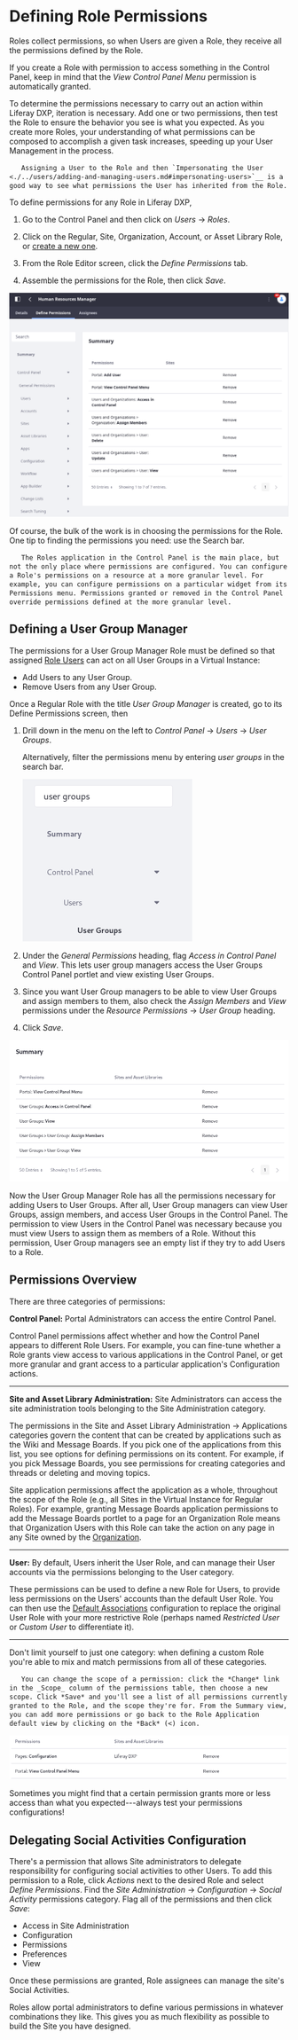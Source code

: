# Defining Role Permissions

Roles collect permissions, so when Users are given a Role, they receive all the permissions defined by the Role. 

If you create a Role with permission to access something in the Control Panel, keep in mind that the *View Control Panel Menu* permission is automatically granted.

To determine the permissions necessary to carry out an action within Liferay DXP, iteration is necessary. Add one or two permissions, then test the Role to ensure the behavior you see is what you expected. As you create more Roles, your understanding of what permissions can be composed to accomplish a given task increases, speeding up your User Management in the process.

```tip::
   Assigning a User to the Role and then `Impersonating the User <./../users/adding-and-managing-users.md#impersonating-users>`__ is a good way to see what permissions the User has inherited from the Role.
``` 

<!-- To Rich: I know this is taking too much time already, but I think it's useful to step through an additional 2-3 examples of defining permissions for common real-life Roles; perhaps targeting an intranet use case. If you agree I can either do it as part of this task, or if we want I can create a ticket as an enhancement to these docs, so we don't get bogged down. If we do this I would put a table (to make JR smile) here in the intro that presents an overview of the Roles we'll create.
| Role Title | Role Actions |
-->

To define permissions for any Role in Liferay DXP,

1. Go to the Control Panel and then click on *Users* &rarr; *Roles*.

1. Click on the Regular, Site, Organization, Account, or Asset Library Role, or [create a new one](./creating-and-managing-roles.md).

1. From the Role Editor screen, click the _Define Permissions_ tab.

1. Assemble the permissions for the Role, then click _Save_.

![Define the permissions of a Role so its Users can carry out their tasks.](./understanding-roles-and-permissions/images/04.png)

Of course, the bulk of the work is in choosing the permissions for the Role. One tip to finding the permissions you need: use the Search bar.

```note::
   The Roles application in the Control Panel is the main place, but not the only place where permissions are configured. You can configure a Role's permissions on a resource at a more granular level. For example, you can configure permissions on a particular widget from its Permissions menu. Permissions granted or removed in the Control Panel override permissions defined at the more granular level.
```
## Defining a User Group Manager

The permissions for a User Group Manager Role must be defined so that assigned [Role Users](./assigning-users-to-roles.md) can act on all User Groups in a Virtual Instance:

- Add Users to any User Group.
- Remove Users from any User Group.

Once a Regular Role with the title _User Group Manager_ is created, go to its Define Permissions screen, then

1. Drill down in the menu on the left to *Control Panel* &rarr; *Users* &rarr; *User Groups*.

   Alternatively, filter the permissions menu by entering _user groups_ in the search bar.

   ![Use the search bar to filter the list of permissions to the relevant ones.](./defining-role-permissions/images/01.png)

1. Under the *General Permissions* heading, flag *Access in Control Panel* and *View*. This lets user group managers access the User Groups Control Panel portlet and view existing User Groups.

1. Since you want User Group managers to be able to view User Groups and assign members to them, also check the *Assign Members* and *View* permissions under the *Resource Permissions* &rarr; *User Group* heading.

1. Click *Save*.

![Users assigned to the User Group Manager Role can Add available Users to any User Group, as well as remove them.](./defining-role-permissions/images/02.png)

Now the User Group Manager Role has all the permissions necessary for adding Users to User Groups. After all, User Group managers can view User Groups, assign members, and access User Groups in the Control Panel. The permission to view Users in the Control Panel was necessary because you must view Users to assign them as members of a Role. Without this permission, User Group managers see an empty list if they try to add Users to a Role.

## Permissions Overview

There are three categories of permissions:

**Control Panel:** Portal Administrators can access the entire Control Panel.

Control Panel permissions affect whether and how the Control Panel appears to different Role Users. For example, you can fine-tune whether a Role grants view access to various applications in the Control Panel, or get more granular and grant access to a particular application's Configuration actions.

----

**Site and Asset Library Administration:** Site Administrators can access the site administration tools belonging to the Site Administration category.

The permissions in the Site and Asset Library Administration &rarr; Applications categories govern the content that can be created by applications such as the Wiki and Message Boards. If you pick one of the applications from this list, you see options for defining permissions on its content. For example, if you pick Message Boards, you see permissions for creating categories and threads or deleting and moving topics.

Site application permissions affect the application as a whole, throughout the scope of the Role (e.g., all Sites in the Virtual Instance for Regular Roles). For example, granting Message Boards application permissions to add the Message Boards portlet to a page for an Organization Role means that Organization Users with this Role can take the action on any page in any Site owned by the [Organization](../organizations/understanding-organizations.md).

----

**User:** By default, Users inherit the User Role, and can manage their User accounts via the permissions belonging to the User category.

These permissions can be used to define a new Role for Users, to provide less permissions on the Users' accounts than the default User Role. You can then use the [Default Associations](./assigning-users-to-roles.md#default-user-associations) configuration to replace the original User Role with your more restrictive Role (perhaps named _Restricted User_ or _Custom User_ to differentiate it).

----

Don't limit yourself to just one category: when defining a custom Role you're able to mix and match permissions from all of these categories.

```tip::
   You can change the scope of a permission: click the *Change* link in the _Scope_ column of the permissions table, then choose a new scope. Click *Save* and you'll see a list of all permissions currently granted to the Role, and the scope they're for. From the Summary view, you can add more permissions or go back to the Role Application default view by clicking on the *Back* (<) icon.
```

![You can fine-tune Role permissions by changing the scope of the permissions.](./defining-role-permissions/images/03.png)

Sometimes you might find that a certain permission grants more or less access than what you expected---always test your permissions configurations! 

<!-- To Rich: The Social Activity permissions seem to be gone, in my 7.3 CE GA2 build. Should we leave it in and flag it as available in 7.2, or just kill it entirely? Or do we need to consult the collab team (lima, tango?) -->
## Delegating Social Activities Configuration

There's a permission that allows Site administrators to delegate responsibility for configuring social activities to other Users. To add this permission to a Role, click *Actions* next to the desired Role and select *Define Permissions*. Find the *Site Administration* &rarr; *Configuration* &rarr; *Social Activity* permissions category. Flag all of the permissions and then click *Save*:

- Access in Site Administration
- Configuration
- Permissions
- Preferences
- View

Once these permissions are granted, Role assignees can manage the site's Social Activities.

Roles allow portal administrators to define various permissions in whatever combinations they like. This gives you as much flexibility as possible to build the Site you have designed.
